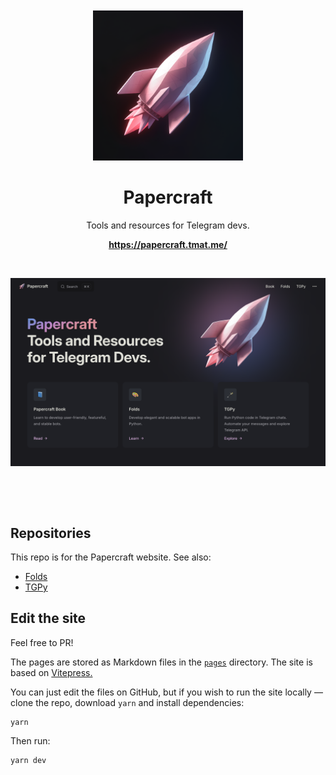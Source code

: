 <br>
<br>


<div align="center">

<div>
<img src="pages/public/logo-background-margins.png" alt="" width="240">
</div>

# Papercraft

Tools and resources for Telegram devs.

**https://papercraft.tmat.me/**

</div>

&nbsp;

<a href="https://papercraft.tmat.me/">

![](pages/public/screenshot.png)

</a>


&nbsp;

&nbsp;

## Repositories

This repo is for the Papercraft website. See also: 

- [Folds](https://github.com/tm-a-t/folds)
- [TGPy](https://github.com/tm-a-t/tgpy)

## Edit the site

Feel free to PR!

The pages are stored as Markdown files in the [`pages`](pages) directory.
The site is based on [Vitepress.](https://vitepress.dev/guide/what-is-vitepress)

You can just edit the files on GitHub, but if you wish to run the site locally — 
clone the repo, download `yarn` and install dependencies:

```shell
yarn
```

Then run:

```shell
yarn dev
```



